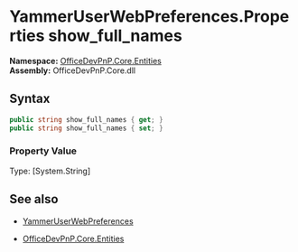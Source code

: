 # YammerUserWebPreferences.Properties show_full_names
**Namespace:** [OfficeDevPnP.Core.Entities](OfficeDevPnP.Core.Entities.md)  
**Assembly:** OfficeDevPnP.Core.dll  
## Syntax
```C#
public string show_full_names { get; }
public string show_full_names { set; }
```

### Property Value
Type: [System.String] 

## See also
- [YammerUserWebPreferences](YammerUserWebPreferences.md) 

- [OfficeDevPnP.Core.Entities](OfficeDevPnP.Core.Entities.md)

